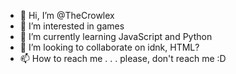 - 👋 Hi, I’m @TheCrowlex
- 👀 I’m interested in games
- 🌱 I’m currently learning JavaScript and Python
- 💞️ I’m looking to collaborate on idnk, HTML?
- 📫 How to reach me . . . please, don't reach me :D

<!---
TheCrowlex/TheCrowlex is a ✨ special ✨ repository because its `README.md` (this file) appears on your GitHub profile.
You can click the Preview link to take a look at your changes.
--->
